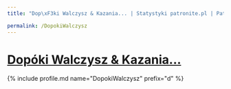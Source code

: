 ```yaml
---
title: "Dop\xF3ki Walczysz & Kazania... | Statystyki patronite.pl | Patromierz"

permalink: /DopokiWalczysz
---
```


# [Dopóki Walczysz & Kazania...](https://patronite.pl/DopokiWalczysz)

{% include profile.md name="DopokiWalczysz" prefix="d" %}
